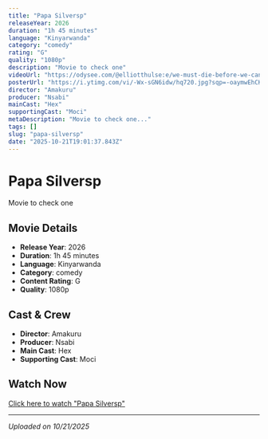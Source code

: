 ```yaml
---
title: "Papa Silversp"
releaseYear: 2026
duration: "1h 45 minutes"
language: "Kinyarwanda"
category: "comedy"
rating: "G"
quality: "1080p"
description: "Movie to check one"
videoUrl: "https://odysee.com/@elliotthulse:e/we-must-die-before-we-can-live:8"
posterUrl: "https://i.ytimg.com/vi/-Wx-sGN6idw/hq720.jpg?sqp=-oaymwEhCK4FEIIDSFryq4qpAxMIARUAAAAAGAElAADIQj0AgKJD&rs=AOn4CLAZIAEZm7fVvpTNISUDla-BR2LaKg"
director: "Amakuru"
producer: "Nsabi"
mainCast: "Hex"
supportingCast: "Moci"
metaDescription: "Movie to check one..."
tags: []
slug: "papa-silversp"
date: "2025-10-21T19:01:37.843Z"
---
```


# Papa Silversp

Movie to check one

## Movie Details

- **Release Year**: 2026
- **Duration**: 1h 45 minutes
- **Language**: Kinyarwanda
- **Category**: comedy
- **Content Rating**: G
- **Quality**: 1080p

## Cast & Crew

- **Director**: Amakuru
- **Producer**: Nsabi
- **Main Cast**: Hex
- **Supporting Cast**: Moci

## Watch Now

[Click here to watch "Papa Silversp"](https://odysee.com/@elliotthulse:e/we-must-die-before-we-can-live:8)

---

*Uploaded on 10/21/2025*
